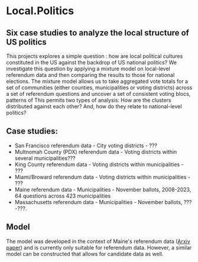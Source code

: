 # Local.Politics

## Six case studies to analyze the local structure of US politics

This projects explores a simple question :  how are local political cultures constituted in the US against the backdrop of US national politics? We investigate this question by applying a mixture model on local-level referendum data and then comparing the results to those for national elections. The mixture model allows us to take aggregated vote totals for a set of communities (either counties, municipalities or voting districts) across a set of referendum questions and uncover a set of consistent voting blocs, patterns of  This permits two types of analysis: How are the clusters distributed against each other? And, how do they relate to national-level politics? 

## Case studies: 

* San Francisco referendum data - City voting districts - ???
* Multnomah County (PDX) referendum data - Voting districts within several municipalities???
* King County referendum data - Voting districts within municipalities - ???
* Miami/Broward referendum data - Voting districts within municipalities - ???
* Maine referendum data - Municipalities - November ballots, 2008-2023, 64 questions across 423 municipalities
* Massachusetts referendum data - Municipalities - November ballots, ???-???.

## Model

The model was developed in the context of Maine's referendum data ([Arxiv paper]([https://pages.github.com/](https://arxiv.org/abs/2301.01677))) and is currently only suitable for referendum data. However, a similar model can be constructed that allows for candidate data as well. 
